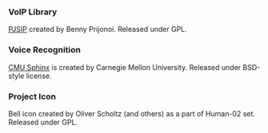 ### VoIP Library ###
[PJSIP](http://www.pjsip.org/) created by Benny Prijonoi. Released under GPL.

### Voice Recognition ###
[CMU Sphinx](http://cmusphinx.sourceforge.net) is created by Carnegie Mellon University. Released under  BSD-style license.

### Project Icon ###
Bell icon created by Oliver Scholtz (and others) as a part of Human-02 set. Released under GPL.